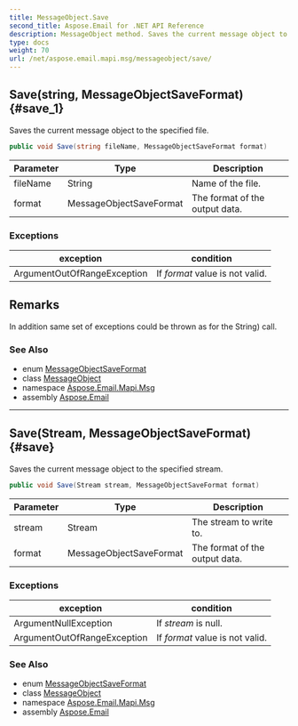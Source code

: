 ```yaml
---
title: MessageObject.Save
second_title: Aspose.Email for .NET API Reference
description: MessageObject method. Saves the current message object to the specified file
type: docs
weight: 70
url: /net/aspose.email.mapi.msg/messageobject/save/
---
```

## Save(string, MessageObjectSaveFormat) {#save_1}

Saves the current message object to the specified file.

```csharp
public void Save(string fileName, MessageObjectSaveFormat format)
```

| Parameter | Type | Description |
| --- | --- | --- |
| fileName | String | Name of the file. |
| format | MessageObjectSaveFormat | The format of the output data. |

### Exceptions

| exception | condition |
| --- | --- |
| ArgumentOutOfRangeException | If *format* value is not valid. |

## Remarks

In addition same set of exceptions could be thrown as for the String) call.

### See Also

* enum [MessageObjectSaveFormat](../../messageobjectsaveformat/)
* class [MessageObject](../)
* namespace [Aspose.Email.Mapi.Msg](../../messageobject/)
* assembly [Aspose.Email](../../../)

---

## Save(Stream, MessageObjectSaveFormat) {#save}

Saves the current message object to the specified stream.

```csharp
public void Save(Stream stream, MessageObjectSaveFormat format)
```

| Parameter | Type | Description |
| --- | --- | --- |
| stream | Stream | The stream to write to. |
| format | MessageObjectSaveFormat | The format of the output data. |

### Exceptions

| exception | condition |
| --- | --- |
| ArgumentNullException | If *stream* is null. |
| ArgumentOutOfRangeException | If *format* value is not valid. |

### See Also

* enum [MessageObjectSaveFormat](../../messageobjectsaveformat/)
* class [MessageObject](../)
* namespace [Aspose.Email.Mapi.Msg](../../messageobject/)
* assembly [Aspose.Email](../../../)


